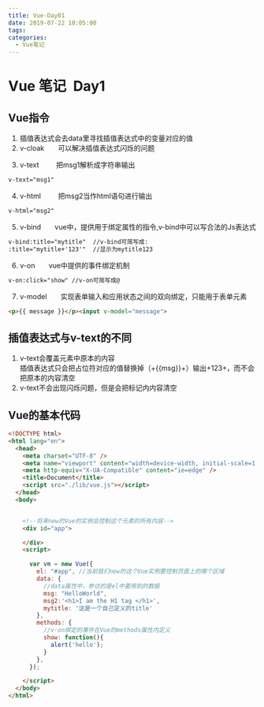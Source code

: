 ```yaml
---
title: Vue-Day01
date: 2019-07-22 10:05:00
tags:
categories: 
  - Vue笔记
---
```

# Vue 笔记&ensp;Day1
## Vue指令
1. 插值表达式会去data里寻找插值表达式中的变量对应的值
2. v-cloak&ensp;&ensp;&ensp;&ensp;可以解决插值表达式闪烁的问题
<!--more-->
3. v-text&emsp;&ensp;&ensp;&ensp;把msg1解析成字符串输出 
```html 
v-text="msg1"
```

4. v-html&emsp;&ensp;&ensp;&ensp;把msg2当作html语句进行输出 
```html
v-html="msg2"
```

5. v-bind&ensp;&ensp;&ensp;&ensp;vue中，提供用于绑定属性的指令,v-bind中可以写合法的Js表达式
```html
v-bind:title="mytitle"  //v-bind可简写成:
:title="mytitle+'123'"  //显示为mytitle123
```
6. v-on&ensp;&ensp;&ensp;&ensp;vue中提供的事件绑定机制
```html
v-on:click="show" //v-on可简写成@
```
7. v-model&ensp;&ensp;&ensp;&ensp;实现表单输入和应用状态之间的双向绑定，只能用于表单元素
```html 
<p>{{ message }}</p><input v-model="message">
```
## 插值表达式与v-text的不同
1. v-text会覆盖元素中原本的内容   
插值表达式只会把占位符对应的值替换掉（+{{msg}}+）输出+123+，而不会把原本的内容清空
2. v-text不会出现闪烁问题，但是会把标记内内容清空

## Vue的基本代码
```html
<!DOCTYPE html> 
<html lang="en">
  <head>
    <meta charset="UTF-8" />
    <meta name="viewport" content="width=device-width, initial-scale=1.0" />
    <meta http-equiv="X-UA-Compatible" content="ie=edge" />
    <title>Document</title>
    <script src="./lib/vue.js"></script> 
  </head>
  <body>


    <!--将来new的Vue的实例会控制这个元素的所有内容-->
    <div id="app">

    </div>
    <script>

      var vm = new Vue({
        el: "#app", //当前我们new的这个Vue实例要控制页面上的哪个区域
        data: {
          //data属性中，参访的是el中要用到的数据
          msg: "HelloWorld",
          msg2:'<h1>I am the H1 tag </h1>',
          mytitle: '这是一个自己定义的title' 
        },
        methods: { 
          //v-on绑定的事件在Vue的methods属性内定义
          show: function(){
            alert('hello');
          }
        },
      });

    </script>
  </body>
</html>
```